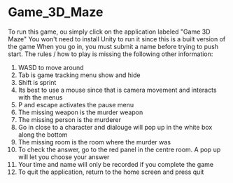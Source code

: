 # Game_3D_Maze
To run this game, ou simply click on the application labeled "Game 3D Maze"
You won't need to install Unity to run it since this is a built version of the game
When you go in, you must submit a name before trying to push start. 
The rules / how to play is missing the following other information:
  1. WASD to move around
  2. Tab is game tracking menu show and hide
  3. Shift is sprint
  4. Its best to use a mouse since that is camera movement and interacts with the menus
  5. P and escape activates the pause menu
  6. The missing weapon is the murder weapon
  7. The missing person is the murderer
  8. Go in close to a character and dialouge will pop up in the white box along the bottom
  9. The missing room is the room where the murder was
  10. To check the answer, go to the red panel in the centre room. A pop up will let you choose your answer
  11. Your time and name will only be recorded if you complete the game
  12. To quit the application, return to the home screen and press quit

